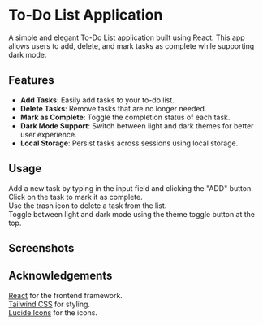 # To-Do List Application

A simple and elegant To-Do List application built using React. This app allows users to add, delete, and mark tasks as complete while supporting dark mode.

## Features

- **Add Tasks**: Easily add tasks to your to-do list.
- **Delete Tasks**: Remove tasks that are no longer needed.
- **Mark as Complete**: Toggle the completion status of each task.
- **Dark Mode Support**: Switch between light and dark themes for better user experience.
- **Local Storage**: Persist tasks across sessions using local storage.

## Usage

Add a new task by typing in the input field and clicking the "ADD" button.  
Click on the task to mark it as complete.  
Use the trash icon to delete a task from the list.  
Toggle between light and dark mode using the theme toggle button at the top.  

## Screenshots


## Acknowledgements

[React](https://reactjs.org/) for the frontend framework.  
[Tailwind CSS](https://tailwindcss.com/) for styling.  
[Lucide Icons](https://lucide.dev/) for the icons.  